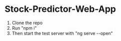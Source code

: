 # Stock-Predictor-Web-App
1) Clone the repo
2) Run "npm i"
3) Then start the test server with "ng serve --open"
